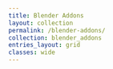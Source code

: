 ```yaml
---
title: Blender Addons
layout: collection
permalink: /blender-addons/
collection: blender_addons
entries_layout: grid
classes: wide
---
```

